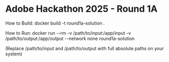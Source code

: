 # Adobe Hackathon 2025 - Round 1A

How to Build:
docker build -t round1a-solution .

How to Run:
docker run --rm -v /path/to/input:/app/input -v /path/to/output:/app/output --network none round1a-solution

(Replace /path/to/input and /path/to/output with full absolute paths on your system)
